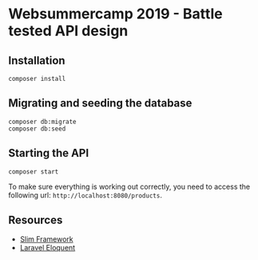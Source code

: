 # Websummercamp 2019 - Battle tested API design

## Installation

```
composer install
```

## Migrating and seeding the database

```
composer db:migrate
composer db:seed
```

## Starting the API

```
composer start
```

To make sure everything is working out correctly, you need to access the following url: `http://localhost:8080/products`.

## Resources

* [Slim Framework](https://www.slimframework.com/docs/v4/)
* [Laravel Eloquent](https://laravel.com/docs/5.8/eloquent)
